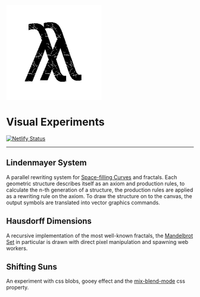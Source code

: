 ![lambda](/src/images/expr.png?raw=true "expersonal")
# Visual Experiments

[![Netlify Status](https://api.netlify.com/api/v1/badges/a6f7430e-1c83-4650-9809-66c53bfb2b01/deploy-status)](https://app.netlify.com/sites/pensive-perlman-4b9984/deploys)

___
## Lindenmayer System

A parallel rewriting system for [Space-filling Curves](https://en.wikipedia.org/wiki/Space-filling_curve) and fractals.
Each geometric structure describes itself as an axiom and production rules,
to calculate the n-th generation of a structure, the production rules are applied
as a rewriting rule on the axiom.
To draw the structure on to the canvas, the output symbols are translated into vector graphics commands.

## Hausdorff Dimensions

A recursive implementation of the most well-known fractals, the [Mandelbrot Set](https://en.wikipedia.org/wiki/Mandelbrot_set) in particular is drawn
with direct pixel manipulation and spawning web workers.

## Shifting Suns

An experiment with css blobs, gooey effect and the [mix-blend-mode](https://developer.mozilla.org/en-US/docs/Web/CSS/mix-blend-mode) css property.
